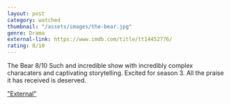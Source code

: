 ```yaml
---
layout: post
category: watched
thumbnail: "/assets/images/the-bear.jpg"
genre: Drama
external-link: https://www.imdb.com/title/tt14452776/
rating: 8/10
---
```

The Bear
8/10
Such and incredible show with incredibly complex characaters and captivating storytelling. Excited for season 3. All the praise it has received is deserved.

["External"](https://www.imdb.com/title/tt14452776/)